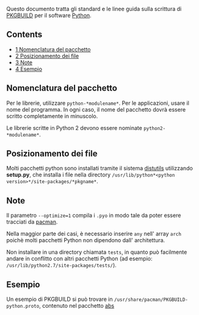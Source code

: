 Questo documento tratta gli standard e le linee guida sulla scrittura di [PKGBUILD](/index.php/PKGBUILD "PKGBUILD") per il software [Python](/index.php/Python "Python").

## Contents

*   [1 Nomenclatura del pacchetto](#Nomenclatura_del_pacchetto)
*   [2 Posizionamento dei file](#Posizionamento_dei_file)
*   [3 Note](#Note)
*   [4 Esempio](#Esempio)

## Nomenclatura del pacchetto

Per le librerie, utilizzare `python-*modulename*`. Per le applicazioni, usare il nome del programma. In ogni caso, il nome del pacchetto dovrà essere scritto completamente in minuscolo.

Le librerie scritte in Python 2 devono essere nominate `python2-*modulename*`.

## Posizionamento dei file

Molti pacchetti python sono installati tramite il sistema [distutils](http://docs.python.org/library/distutils.html) utilizzando **setup.py**, che installa i file nella directory `/usr/lib/python*<python version>*/site-packages/*pkgname*`.

## Note

Il parametro `--optimize=1` compila i `.pyo` in modo tale da poter essere tracciati da [pacman](/index.php/Pacman "Pacman").

Nella maggior parte dei casi, è necessario inserire `any` nell' array `arch` poichè molti pacchetti Python non dipendono dall' architettura.

Non installare in una directory chiamata `tests`, in quanto può facilmente andare in conflitto con altri pacchetti Python (ad esempio: `/usr/lib/python2.7/site-packages/tests/`).

## Esempio

Un esempio di PKGBUILD si può trovare in `/usr/share/pacman/PKGBUILD-python.proto`, contenuto nel pacchetto [abs](https://www.archlinux.org/packages/?name=abs)